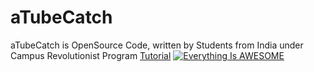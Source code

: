 # aTubeCatch
aTubeCatch is OpenSource Code, written by Students from India under Campus Revolutionist Program 
[Tutorial](https://www.youtube.com/watch?v=Tou-jkOO51U)
[![Everything Is AWESOME](https://img.youtube.com/vi/StTqXEQ2l-Y/0.jpg)](https://www.youtube.com/watch?v=StTqXEQ2l-Y "Everything Is AWESOME")
